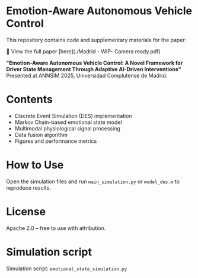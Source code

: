 # Emotion-Aware Autonomous Vehicle Control

This repository contains code and supplementary materials for the paper:

📄 View the full paper [here](./Madrid - WIP- Camera ready.pdf)

**"Emotion-Aware Autonomous Vehicle Control: A Novel Framework for Driver State Management Through Adaptive AI-Driven Interventions"**  
Presented at ANNSIM 2025, Universidad Complutense de Madrid.

# Contents
- Discrete Event Simulation (DES) implementation
- Markov Chain-based emotional state model
- Multimodal physiological signal processing
- Data fusion algorithm
- Figures and performance metrics

# How to Use
Open the simulation files and run `main_simulation.py` or `model_des.m` to reproduce results.

# License
Apache 2.0 – free to use with attribution.

# Simulation script
Simulation script: `emotional_state_simulation.py`

